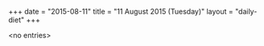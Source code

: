 +++
date = "2015-08-11"
title = "11 August 2015 (Tuesday)"
layout = "daily-diet"
+++

<p>&lt;no entries&gt;</p>
